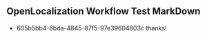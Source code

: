 ## OpenLocalization Workflow Test MarkDown
* 605b5bb4-6bda-4845-87f5-97e39604803c thanks!

<!--HONumber=Jul16_HO4-->


